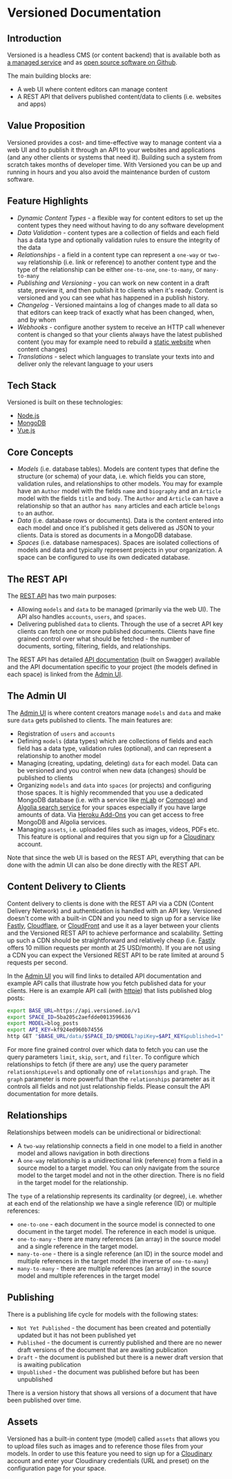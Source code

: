 # Versioned Documentation

## Introduction

Versioned is a headless CMS (or content backend) that is available both as [a managed service](https://www.versioned.io) and as [open source software on Github](https://github.com/versioned).

The main building blocks are:

* A web UI where content editors can manage content
* A REST API that delivers published content/data to clients (i.e. websites and apps)

## Value Proposition

Versioned provides a cost- and time-effective way to manage content via a web UI and to publish it through an API to your websites and applications (and any other clients or systems that need it). Building such a system from scratch takes months of developer time. With Versioned you can be up and running in hours and you also avoid the maintenance burden of custom software.

## Feature Highlights

* *Dynamic Content Types* - a flexible way for content editors to set up the content types they need without having to do any software development
* *Data Validation* - content types are a collection of fields and each field has a data type and optionally validation rules to ensure the integrity of the data
* *Relationships* - a field in a content type can represent a `one-way` or `two-way` relationship (i.e. link or reference) to another content type and the type of the relationship can be either `one-to-one`, `one-to-many`, or `many-to-many`
* *Publishing and Versioning* - you can work on new content in a draft state, preview it, and then publish it to clients when it's ready. Content is versioned and you can see what has happened in a publish history.
* *Changelog* - Versioned maintains a log of changes made to all data so that editors can keep track of exactly what has been changed, when, and by whom
* *Webhooks* - configure another system to receive an HTTP call whenever content is changed so that your clients always have the latest published content (you may for example need to rebuild a [static website](https://jamstack.org) when content changes)
* *Translations* - select which languages to translate your texts into and deliver only the relevant language to your users

## Tech Stack

Versioned is built on these technologies:

* [Node.js](https://nodejs.org)
* [MongoDB](https://www.mongodb.com)
* [Vue.js](https://vuejs.org)

## Core Concepts

* *Models* (i.e. database tables). Models are content types that define the structure (or schema) of your data, i.e. which fields you can store, validation rules, and relationships to other models. You may for example have an `Author` model with the fields `name` and `biography` and an `Article` model with the fields `title` and `body`. The `Author` and `Article` can have a relationship so that an author `has many` articles and each article `belongs to` an author.
* *Data* (i.e. database rows or documents). Data is the content entered into each model and once it's published it gets delivered as JSON to your clients. Data is stored as documents in a MongoDB database.
* *Spaces* (i.e. database namespaces). Spaces are isolated collections of models and data and typically represent projects in your organization. A space can be configured to use its own dedicated database.

## The REST API

The [REST API](http://api.versioned.io) has two main purposes:

* Allowing `models` and `data` to be managed (primarily via the web UI). The API also handles `accounts`, `users`, and `spaces`.
* Delivering published `data` to clients. Through the use of a secret API key clients can fetch one or more published documents. Clients have fine grained control over what should be fetched - the number of documents, sorting, filtering, fields, and relationships.

The REST API has detailed [API documentation](http://api.versioned.io) (built on Swagger) available
and the API documentation specific to your project (the models defined in each space) is linked from the [Admin UI](http://app.versioned.io).

## The Admin UI

The [Admin UI](http://app.versioned.io) is where content creators manage
`models` and `data` and make sure `data` gets published to clients. The main features are:

* Registration of `users` and `accounts`
* Defining `models` (data types) which are collections of fields and each field has a data type, validation rules (optional), and can represent a relationship to another model
* Managing (creating, updating, deleting) `data` for each model. Data can be versioned and you control when new data (changes) should be published to clients
* Organizing `models` and `data` into `spaces` (or projects) and configuring those spaces. It is highly recommended that you use a dedicated MongoDB database (i.e. with a service like [mLab](https://mlab.com) or [Compose](https://www.compose.com/databases/mongodb)) and [Algolia search service](https://www.algolia.com) for your spaces especially if you have large amounts of data. Via [Heroku Add-Ons](https://elements.heroku.com/addons) you can get access to free MongoDB and Algolia services.
* Managing `assets`, i.e. uploaded files such as images, videos, PDFs etc. This feature is optional and requires that you sign up for a [Cloudinary](https://cloudinary.com) account.

Note that since the web UI is based on the REST API, everything that can be done with the admin UI can also be done directly with the REST API.

## Content Delivery to Clients

Content delivery to clients is done with the REST API via a CDN (Content Delivery Network) and authentication is handled with an API key. Versioned doesn't come with
a built-in CDN and you need to sign up for a service like [Fastly](https://www.fastly.com), [Cloudflare](https://www.cloudflare.com), or [CloudFront](https://aws.amazon.com/cloudfront) and use it as a layer between your clients and the Versioned REST API to achieve performance and scalability. Setting up such a CDN should be straightforward and relatively cheap (i.e. [Fastly](https://elements.heroku.com/addons/fastly) offers</a> 10 million requests per month at 25 USD/month). If you are not using a CDN you can expect the Versioned REST API to be rate limited at around 5 requests per second.

In the [Admin UI](http://app.versioned.io) you will find links to detailed API documentation and example API calls that illustrate how you fetch published data for your clients. Here is an example API call (with [httpie](https://httpie.org)) that lists published blog posts:

```bash
export BASE_URL=https://api.versioned.io/v1
export SPACE_ID=5ba205c2aefdde0013596636
export MODEL=blog_posts
export API_KEY=kf924ed960b74556
http GET "$BASE_URL/data/$SPACE_ID/$MODEL?apiKey=$API_KEY&published=1"
```

For more fine grained control over which data to fetch you
can use the query parameters `limit`, `skip`, `sort`, and `filter`. To configure which relationships to fetch (if there are any) use the query parameter `relationshipLevels` and optionally one of `relationships` and `graph`. The `graph` parameter is more powerful than the `relationships` parameter as it controls all fields and not just relationship fields. Please consult the API documentation for more details.

## Relationships

Relationships between models can be unidirectional or bidirectional:

* A `two-way` relationship connects a field in one model to a field in another model and allows navigation in both directions
* A `one-way` relationship is a unidirectional link (reference) from a field in a source model to a target model. You can only navigate from the source model to the target model and not in the other direction. There is no field in the target model for the relationship.

The `type` of a relationship represents its cardinality (or degree), i.e.
whether at each end of the relationship we have a single reference (ID) or multiple references:

* `one-to-one` - each document in the source model is connected to one document in the target model. The reference in each model is unique.
* `one-to-many` - there are many references (an array) in the source model and a single reference in the target model.
* `many-to-one` - there is a single reference (an ID) in the source model and multiple references in the target model (the inverse of `one-to-many`)
* `many-to-many` - there are multiple references (an array) in the source model and multiple references in the target model

## Publishing

There is a publishing life cycle for models with the following states:

* `Not Yet Published` - the document has been created and potentially updated but it has not been published yet
* `Published` - the document is currently published and there are no newer draft versions of the document that are awaiting publication
* `Draft` - the document is published but there is a newer draft version that is awaiting publication
* `Unpublished` - the document was published before but has been unpublished

There is a version history that shows all versions of a document that have been published over time.

## Assets

Versioned has a built-in content type (model) called `assets` that allows you to upload files such as images and to reference those files from your models. In order to use this feature you need to sign up for a [Cloudinary](https://cloudinary.com) account and enter your Cloudinary credentials (URL and preset) on the configuration page for your space.
